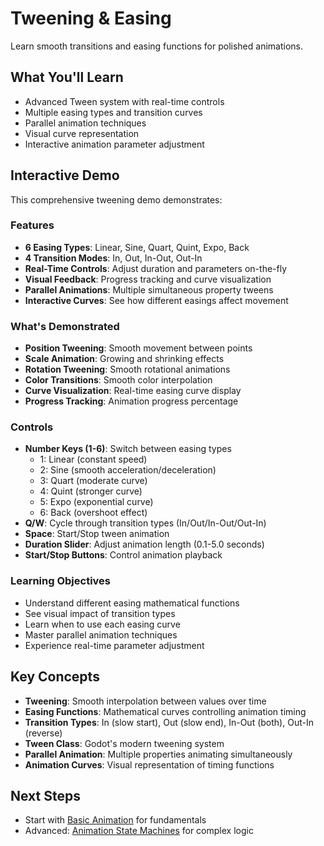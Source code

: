 # Tweening & Easing

Learn smooth transitions and easing functions for polished animations.

<!-- embed-gdEmbed: scenes/animation/tweening/tweening -->


## What You'll Learn

- Advanced Tween system with real-time controls
- Multiple easing types and transition curves
- Parallel animation techniques
- Visual curve representation
- Interactive animation parameter adjustment

## Interactive Demo

This comprehensive tweening demo demonstrates:

### Features
- **6 Easing Types**: Linear, Sine, Quart, Quint, Expo, Back
- **4 Transition Modes**: In, Out, In-Out, Out-In
- **Real-Time Controls**: Adjust duration and parameters on-the-fly
- **Visual Feedback**: Progress tracking and curve visualization
- **Parallel Animations**: Multiple simultaneous property tweens
- **Interactive Curves**: See how different easings affect movement

### What's Demonstrated
- **Position Tweening**: Smooth movement between points
- **Scale Animation**: Growing and shrinking effects
- **Rotation Tweening**: Smooth rotational animations
- **Color Transitions**: Smooth color interpolation
- **Curve Visualization**: Real-time easing curve display
- **Progress Tracking**: Animation progress percentage

### Controls
- **Number Keys (1-6)**: Switch between easing types
  - 1: Linear (constant speed)
  - 2: Sine (smooth acceleration/deceleration)
  - 3: Quart (moderate curve)
  - 4: Quint (stronger curve)
  - 5: Expo (exponential curve)
  - 6: Back (overshoot effect)
- **Q/W**: Cycle through transition types (In/Out/In-Out/Out-In)
- **Space**: Start/Stop tween animation
- **Duration Slider**: Adjust animation length (0.1-5.0 seconds)
- **Start/Stop Buttons**: Control animation playback

### Learning Objectives
- Understand different easing mathematical functions
- See visual impact of transition types
- Learn when to use each easing curve
- Master parallel animation techniques
- Experience real-time parameter adjustment


## Key Concepts

- **Tweening**: Smooth interpolation between values over time
- **Easing Functions**: Mathematical curves controlling animation timing
- **Transition Types**: In (slow start), Out (slow end), In-Out (both), Out-In (reverse)
- **Tween Class**: Godot's modern tweening system
- **Parallel Animation**: Multiple properties animating simultaneously
- **Animation Curves**: Visual representation of timing functions

## Next Steps

- Start with [Basic Animation](../basic_animation/) for fundamentals
- Advanced: [Animation State Machines](../state_machines/) for complex logic
